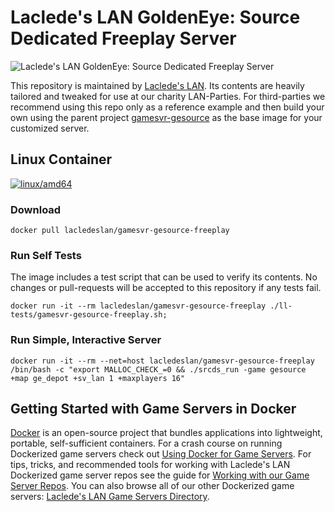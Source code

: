 # Laclede's LAN GoldenEye: Source Dedicated Freeplay Server

![Laclede's LAN GoldenEye: Source Dedicated Freeplay Server](https://raw.githubusercontent.com/LacledesLAN/gamesvr-gesource-freeplay/master/.misc/banner-gesource-freeplay.png "Laclede's LAN GoldenEye: Source Dedicated Freeplay Server")

This repository is maintained by [Laclede's LAN](https://lacledeslan.com). Its contents are heavily tailored and tweaked for use at our charity LAN-Parties. For third-parties we recommend using this repo only as a reference example and then build your own using the parent project [gamesvr-gesource](https://github.com/LacledesLAN/gamesvr-gesource) as the base image for your customized server.

## Linux Container

[![linux/amd64](https://github.com/LacledesLAN/gamesvr-gesource-freeplay/actions/workflows/build-linux-image.yml/badge.svg?branch=master)](https://github.com/LacledesLAN/gamesvr-gesource-freeplay/actions/workflows/build-linux-image.yml)

### Download

```shell
docker pull lacledeslan/gamesvr-gesource-freeplay
```

### Run Self Tests

The image includes a test script that can be used to verify its contents. No changes or pull-requests will be accepted to this repository if any tests fail.

```shell
docker run -it --rm lacledeslan/gamesvr-gesource-freeplay ./ll-tests/gamesvr-gesource-freeplay.sh;
```

### Run Simple, Interactive Server

```shell
docker run -it --rm --net=host lacledeslan/gamesvr-gesource-freeplay /bin/bash -c "export MALLOC_CHECK_=0 && ./srcds_run -game gesource +map ge_depot +sv_lan 1 +maxplayers 16"
```

## Getting Started with Game Servers in Docker

[Docker](https://docs.docker.com/) is an open-source project that bundles applications into lightweight, portable, self-sufficient containers. For a crash course on running Dockerized game servers check out [Using Docker for Game Servers](https://github.com/LacledesLAN/README.1ST/blob/master/GameServers/DockerAndGameServers.md). For tips, tricks, and recommended tools for working with Laclede's LAN Dockerized game server repos see the guide for [Working with our Game Server Repos](https://github.com/LacledesLAN/README.1ST/blob/master/GameServers/WorkingWithOurRepos.md). You can also browse all of our other Dockerized game servers: [Laclede's LAN Game Servers Directory](https://github.com/LacledesLAN/README.1ST/tree/master/GameServers).
